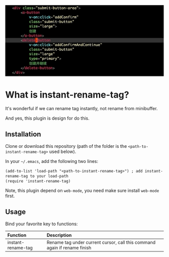 <img src="./screenshot/instant-rename-tag.gif">

# What is instant-rename-tag?
It's wonderful if we can rename tag instantly, not rename from minibuffer.

And yes, this plugin is design for do this.

## Installation
Clone or download this repository (path of the folder is the `<path-to-instant-rename-tag>` used below).

In your `~/.emacs`, add the following two lines:
```Elisp
(add-to-list 'load-path "<path-to-instant-rename-tag>") ; add instant-rename-tag to your load-path
(require 'instant-rename-tag)
```

Note, this plugin depend on ```web-mode```, you need make sure install ```web-mode``` first.

## Usage
Bind your favorite key to functions:

| Function           | Description                                                               |
| :--------          | :----                                                                     |
| instant-rename-tag | Rename tag under current cursor, call this command again if rename finish |
